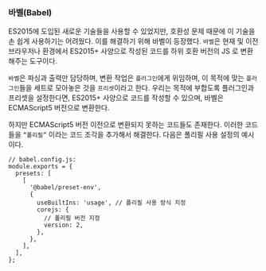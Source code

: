 ### 바벨(Babel)

ES2015에 도입된 새로운 기술들을 사용할 수 있었지만, 호환성 문제 때문에 이 기술을 손 쉽게 사용하기는 어려웠다. 이를 해결하기 위해 바벨이 등장했다. `바벨`은 현재 및 이전 브라우저나 환경에서 ES2015+ 사양으로 작성된 코드를 하위 호환 버전의 JS 로 변환해주는 도구이다.

`바벨`은 파싱과 출력만 담당하며, 변환 작업은 `플러그인`에게 위임하며, 이 목적에 맞는 `플러그인`들을 세트로 모아놓은 것을 `프리셋`이라고 한다. 우리는 목적에 부합도록 플러그인과 프리셋을 설정한다면, ES2015+ 사양으로 코드를 작성할 수 있으며, 바벨은 ECMAScript5 버전으로 변환한다.

하지만 ECMAScript5 버전 이전으로 변환되지 못하는 코드들도 존재한다. 이러한 코드들을 `“폴리필”` 이라는 코드 조각을 추가해서 해결한다. 다음은 폴리필 사용 설정의 예시이다.

```tsx
// babel.config.js:
module.exports = {
  presets: [
    [
      '@babel/preset-env',
      {
        useBuiltIns: 'usage', // 폴리필 사용 방식 지정
        corejs: {
          // 폴리필 버전 지정
          version: 2,
        },
      },
    ],
  ],
};
```
